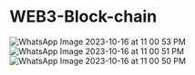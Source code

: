 # WEB3-Block-chain
![WhatsApp Image 2023-10-16 at 11 00 53 PM](https://github.com/krunalbhongade/WEB3-Block-chain/assets/126875304/3e4748f3-e71b-475f-815e-b017e7fa5595)
![WhatsApp Image 2023-10-16 at 11 00 51 PM](https://github.com/krunalbhongade/WEB3-Block-chain/assets/126875304/7a63c885-5551-4c0c-9a53-9042ab0acbff)
![WhatsApp Image 2023-10-16 at 11 00 50 PM](https://github.com/krunalbhongade/WEB3-Block-chain/assets/126875304/54db6e83-1992-4146-a9c9-8564c090038f)
